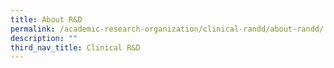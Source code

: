 ```yaml
---
title: About R&D
permalink: /academic-research-organization/clinical-randd/about-randd/
description: ""
third_nav_title: Clinical R&D
---
```

